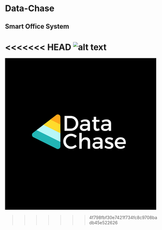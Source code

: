 # Data-Chase
## Smart Office System
<<<<<<< HEAD
![alt text](https://gitlab.com/tmylmz/DataChase/blob/master/data.png)
=======
![LOGO](data.png)
>>>>>>> 4f798fbf30e7421f734fc8c9708badb45e522626
